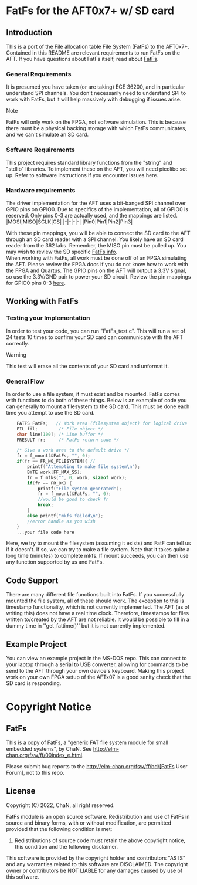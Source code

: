 # FatFs for the AFT0x7+ w/ SD card
## Introduction
This is a port of the File allocation table File System (FatFs) to the AFT0x7+. Contained in this README are relevant requirements to run FatFs on the AFT. If you have questions about FatFs itself, read about [FatFs](http://elm-chan.org/fsw/ff/).
### General Requirements
It is presumed you have taken (or are taking) ECE 36200, and in particular understand SPI channels. You don't necessarily need to understand SPI to work with FatFs, but it will help massively with debugging if issues arise.

> [!NOTE]
> FatFs will only work on the FPGA, not software simulation. This is because there must be a physical backing storage with which FatFs communicates, and we can't simulate an SD card.
### Software Requirements
This project requires standard library functions from the "string" and "stdlib" libraries. To implement these on the AFT, you will need picolibc set up. Refer to software instructions if you encounter issues here.
### Hardware requirements
The driver implementation for the AFT uses a bit-banged SPI channel over GPIO pins on GPIO0. Due to specifics of the implementation, all of GPIO0 is reserved. Only pins 0-3 are actually used, and the mappings are listed.
|MOSI|MISO|SCLK|CS|
|-|-|-|-|
|Pin0|Pin1|Pin2|Pin3|

With these pin mappings, you will be able to connect the SD card to the AFT through an SD card reader with a SPI channel. You likely have an SD card reader from the 362 labs. Remember, the MISO pin must be pulled up. You may wish to review the SD specific [FatFs info](http://elm-chan.org/docs/mmc/mmc_e.html).
<br>
When working with FatFs, all work must be done off of an FPGA simulating the AFT. Please review the FPGA docs if you do not know how to work with the FPGA and Quartus. The GPIO pins on the AFT will output a 3.3V signal, so use the 3.3V/GND pair to power your SD circuit. Review the pin mappings for GPIO0 pins 0-3 [here](https://www.terasic.com.tw/attachment/archive/502/DE2_115_User_manual.pdf).

## Working with FatFs
### Testing your Implementation
In order to test your code, you can run "FatFs_test.c". This will run a set of 24 tests 10 times to confirm your SD card can communicate with the AFT correctly.
> [!WARNING]
> This test will erase all the contents of your SD card and unformat it.
### General Flow
In order to use a file system, it must exist and be mounted. FatFs comes with functions to do both of these things. Below is an example of code you can generally to mount a filesystem to the SD card. This must be done each time you attempt to use the SD card.

```C
    FATFS FatFs;   // Work area (filesystem object) for logical drive
    FIL fil;        /* File object */
    char line[100]; /* Line buffer */
    FRESULT fr;     /* FatFs return code */

    /* Give a work area to the default drive */
    fr = f_mount(&FatFs, "", 0);
    if(fr == FR_NO_FILESYSTEM){ //
        printf("Attempting to make file system\n");
        BYTE work[FF_MAX_SS]; 
        fr = f_mfks("", 0, work, sizeof work);
        if(fr == FR_OK) {
            printf("File system generated");
            fr = f_mount(&FatFs, "", 0);
            //would be good to check fr
            break;
        }
        else printf("mkfs failed\n");
        //error handle as you wish
    }
    ...your file code here
```
Here, we try to mount the filesystem (assuming it exists) and FatF can tell us if it doesn't. If so, we can try to make a file system. Note that it takes quite a long time (minutes) to complete mkfs. If mount succeeds, you can then use any function supported by us and FatFs. 
## Code Support
There are many different file functions built into FatFs. If you successfully mounted the file system, all of these should work. The exception to this is timestamp functionality, which is not currently implemented. The AFT (as of writing this) does not have a real time clock. Therefore, timestamps for files written to/created by the AFT are not reliable. It would be possible to fill in a dummy time in ''get_fattime()'' but it is not currently implemented.
## Example Project
You can view an example project in the MS-DOS repo. This can connect to your laptop through a serial to USB converter, allowing for commands to be send to the AFT through your own device's keyboard. Making this project work on your own FPGA setup of the AFTx07 is a good sanity check that the SD card is responding.
# Copyright Notice
## FatFs

This is a copy of FatFs, a "generic FAT file system module for small embedded
systems", by ChaN. See http://elm-chan.org/fsw/ff/00index_e.html.

Please submit bug reports to the http://elm-chan.org/fsw/ff/bd/[FatFs
User Forum], not to this repo.

## License

Copyright (C) 2022, ChaN, all right reserved.

FatFs module is an open source software. Redistribution and use of FatFs in
source and binary forms, with or without modification, are permitted provided
that the following condition is met:

1. Redistributions of source code must retain the above copyright notice,
   this condition and the following disclaimer.

This software is provided by the copyright holder and contributors "AS IS"
and any warranties related to this software are DISCLAIMED.
The copyright owner or contributors be NOT LIABLE for any damages caused
by use of this software.
